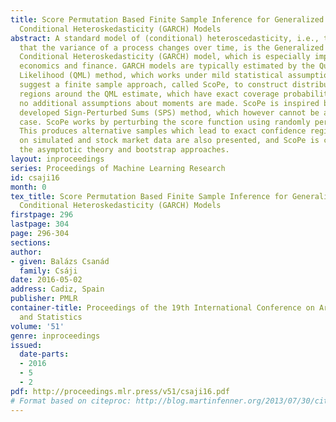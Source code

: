 ```yaml
---
title: Score Permutation Based Finite Sample Inference for Generalized AutoRegressive
  Conditional Heteroskedasticity (GARCH) Models
abstract: A standard model of (conditional) heteroscedasticity, i.e., the phenomenon
  that the variance of a process changes over time, is the Generalized AutoRegressive
  Conditional Heteroskedasticity (GARCH) model, which is especially important for
  economics and finance. GARCH models are typically estimated by the Quasi-Maximum
  Likelihood (QML) method, which works under mild statistical assumptions. Here, we
  suggest a finite sample approach, called ScoPe, to construct distribution-free confidence
  regions around the QML estimate, which have exact coverage probabilities, despite
  no additional assumptions about moments are made. ScoPe is inspired by the recently
  developed Sign-Perturbed Sums (SPS) method, which however cannot be applied in the  GARCH
  case. ScoPe works by perturbing the score function using randomly permuted residuals.
  This produces alternative samples which lead to exact confidence regions. Experiments
  on simulated and stock market data are also presented, and ScoPe is compared with
  the asymptotic theory and bootstrap approaches.
layout: inproceedings
series: Proceedings of Machine Learning Research
id: csaji16
month: 0
tex_title: Score Permutation Based Finite Sample Inference for Generalized AutoRegressive
  Conditional Heteroskedasticity (GARCH) Models
firstpage: 296
lastpage: 304
page: 296-304
sections: 
author:
- given: Balázs Csanád
  family: Csáji
date: 2016-05-02
address: Cadiz, Spain
publisher: PMLR
container-title: Proceedings of the 19th International Conference on Artificial Intelligence
  and Statistics
volume: '51'
genre: inproceedings
issued:
  date-parts:
  - 2016
  - 5
  - 2
pdf: http://proceedings.mlr.press/v51/csaji16.pdf
# Format based on citeproc: http://blog.martinfenner.org/2013/07/30/citeproc-yaml-for-bibliographies/
---
```

